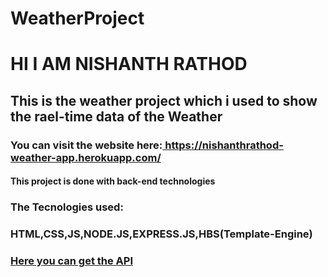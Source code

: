 # WeatherProject
<h1>HI I AM NISHANTH RATHOD </h1>
<h2>This is the weather project which i used to show the rael-time data of the Weather</h2>
<h3>You can visit the website here:<a href="https://nishanthrathod-weather-app.herokuapp.com/"> https://nishanthrathod-weather-app.herokuapp.com/</a></h3>
<h4>This project is done with back-end technologies</h4>
<h3>The Tecnologies used:<h3/>
<a>HTML,CSS,JS,NODE.JS,EXPRESS.JS,HBS(Template-Engine)</a>
<h3><a href="https://openweathermap.org/guide">Here you can get the API</h3>
